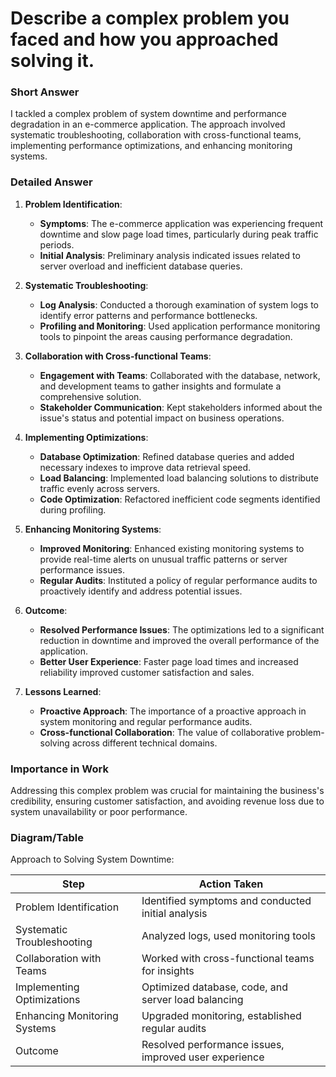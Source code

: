 # Describe a complex problem you faced and how you approached solving it.

### Short Answer
I tackled a complex problem of system downtime and performance degradation in an e-commerce application. The approach involved systematic troubleshooting, collaboration with cross-functional teams, implementing performance optimizations, and enhancing monitoring systems.

### Detailed Answer
1. **Problem Identification**:
    - **Symptoms**: The e-commerce application was experiencing frequent downtime and slow page load times, particularly during peak traffic periods.
    - **Initial Analysis**: Preliminary analysis indicated issues related to server overload and inefficient database queries.

2. **Systematic Troubleshooting**:
    - **Log Analysis**: Conducted a thorough examination of system logs to identify error patterns and performance bottlenecks.
    - **Profiling and Monitoring**: Used application performance monitoring tools to pinpoint the areas causing performance degradation.

3. **Collaboration with Cross-functional Teams**:
    - **Engagement with Teams**: Collaborated with the database, network, and development teams to gather insights and formulate a comprehensive solution.
    - **Stakeholder Communication**: Kept stakeholders informed about the issue's status and potential impact on business operations.

4. **Implementing Optimizations**:
    - **Database Optimization**: Refined database queries and added necessary indexes to improve data retrieval speed.
    - **Load Balancing**: Implemented load balancing solutions to distribute traffic evenly across servers.
    - **Code Optimization**: Refactored inefficient code segments identified during profiling.

5. **Enhancing Monitoring Systems**:
    - **Improved Monitoring**: Enhanced existing monitoring systems to provide real-time alerts on unusual traffic patterns or server performance issues.
    - **Regular Audits**: Instituted a policy of regular performance audits to proactively identify and address potential issues.

6. **Outcome**:
    - **Resolved Performance Issues**: The optimizations led to a significant reduction in downtime and improved the overall performance of the application.
    - **Better User Experience**: Faster page load times and increased reliability improved customer satisfaction and sales.

7. **Lessons Learned**:
    - **Proactive Approach**: The importance of a proactive approach in system monitoring and regular performance audits.
    - **Cross-functional Collaboration**: The value of collaborative problem-solving across different technical domains.

### Importance in Work
Addressing this complex problem was crucial for maintaining the business's credibility, ensuring customer satisfaction, and avoiding revenue loss due to system unavailability or poor performance.

### Diagram/Table
Approach to Solving System Downtime:

| Step                            | Action Taken                                  |
|---------------------------------|-----------------------------------------------|
| Problem Identification           | Identified symptoms and conducted initial analysis |
| Systematic Troubleshooting       | Analyzed logs, used monitoring tools          |
| Collaboration with Teams         | Worked with cross-functional teams for insights |
| Implementing Optimizations       | Optimized database, code, and server load balancing |
| Enhancing Monitoring Systems     | Upgraded monitoring, established regular audits |
| Outcome                          | Resolved performance issues, improved user experience |